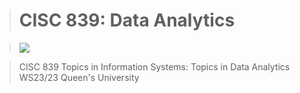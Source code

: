> # CISC 839: Data Analytics

> ![](https://media2.giphy.com/media/3oKIPEqDGUULpEU0aQ/200w.gif?cid=82a1493byy7nm3jsykgfx0mhbaj0qcxgdlp5noahq3uo0qor&rid=200w.gif&ct=g)


> CISC 839 Topics in Information Systems: Topics in Data Analytics WS23/23  Queen's University



